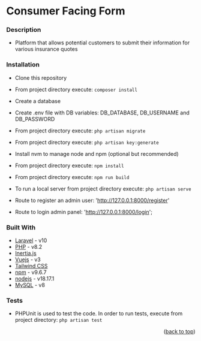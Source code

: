 # Consumer Facing Form

### Description
* Platform that allows potential customers to submit their information for various insurance quotes

### Installation
* Clone this repository
* From project directory execute: ```composer install```
* Create a database
* Create .env file with DB variables: DB_DATABASE, DB_USERNAME and DB_PASSWORD
* From project directory execute: ```php artisan migrate```
* From project directory execute: ```php artisan key:generate```
* Install nvm to manage node and npm (optional but recommended)
* From project directory execute: ```npm install```
* From project directory execute: ```npm run build```

* To run a local server from project directory execute: ```php artisan serve```
* Route to register an admin user: 'http://127.0.0.1:8000/register'
* Route to login admin panel: 'http://127.0.0.1:8000/login';

### Built With
* [Laravel](https://laravel.com/) - v10
* [PHP](https://www.php.net/) - v8.2
* [Inertia.js](https://inertiajs.com/)
* [Vuejs](https://vuejs.org/) - v3
* [Tailwind CSS](https://tailwindcss.com/)
* [npm](https://www.npmjs.com/) - v9.6.7
* [nodejs](https://nodejs.org/es) - v18.17.1
* [MySQL](https://www.mysql.com/) - v8

### Tests
* PHPUnit is used to test the code. In order to run tests, execute from project directory: ```php artisan test```

<p align="right">(<a href="#top">back to top</a>)</p>